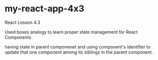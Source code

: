 # my-react-app-4x3
React Lesson 4.3

Used boxes analogy to learn proper state management 
for React Components.

having state in parent componenet and using component's identifier
to update that one component among its siblings in the parent component.
